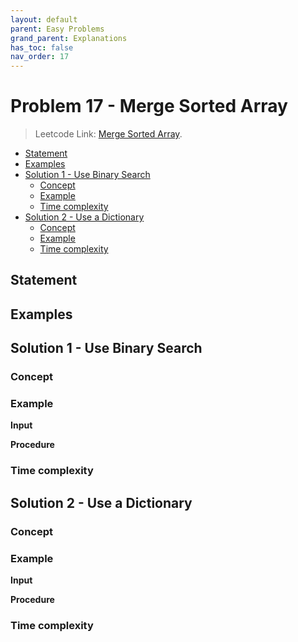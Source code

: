 ```yaml
---
layout: default
parent: Easy Problems
grand_parent: Explanations
has_toc: false
nav_order: 17
---
```


# <!-- omit in toc --> Problem 17 - Merge Sorted Array

> Leetcode Link: [Merge Sorted Array](https://leetcode.com/problems/merge-sorted-array).

- [Statement](#statement)
- [Examples](#examples)
- [Solution 1 - Use Binary Search](#solution-1---use-binary-search)
  - [Concept](#concept)
  - [Example](#example)
  - [Time complexity](#time-complexity)
- [Solution 2 - Use a Dictionary](#solution-2---use-a-dictionary)
  - [Concept](#concept-1)
  - [Example](#example-1)
  - [Time complexity](#time-complexity-1)

## Statement

## Examples

## Solution 1 - Use Binary Search

### Concept

### Example

**Input**

**Procedure**

### Time complexity

## Solution 2 - Use a Dictionary

### Concept

### Example

**Input**

**Procedure**

### Time complexity
